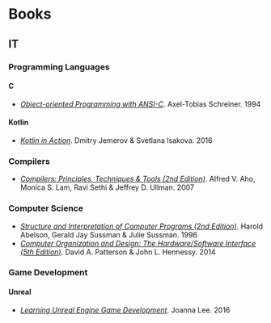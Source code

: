 # Books

## IT

### Programming Languages

#### C

- [*Object-oriented Programming with ANSI-C*](OOPC). Axel-Tobias Schreiner. 1994

#### Kotlin

- [*Kotlin in Action*](KotlinAction). Dmitry Jemerov & Svetlana Isakova. 2016

### Compilers

- [*Compilers: Principles, Techniques & Tools (2nd Edition)*](DragonBook2). Alfred V. Aho, Monica S. Lam, Ravi Sethi & Jeffrey D. Ullman. 2007

### Computer Science

- [*Structure and Interpretation of Computer Programs (2nd Edition)*](SICP2). Harold Abelson, Gerald Jay Sussman & Julie Sussman. 1996
- [*Computer Organization and Design: The Hardware/Software Interface (5th Edition)*](CODHSI5). David A. Patterson & John L. Hennessy. 2014

### Game Development

#### Unreal

- [*Learning Unreal Engine Game Development*](LearningUnreal). Joanna Lee. 2016
